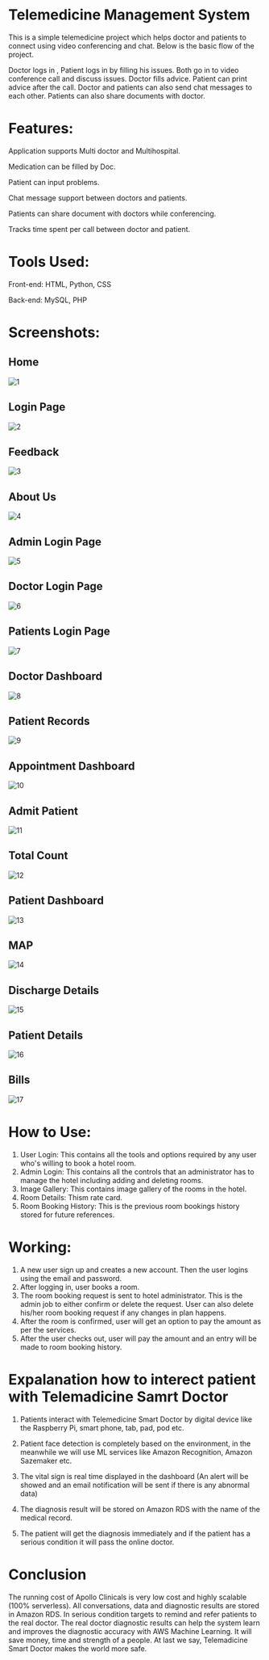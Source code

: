 # Telemedicine Management System

This is a simple telemedicine project which helps doctor and patients to connect using video conferencing and chat.
Below is the basic flow of the project.

Doctor logs in , Patient logs in by filling his issues.
Both go in to video conference call and discuss issues.
Doctor fills advice.
Patient can print advice after the call.
Doctor and patients can also send chat messages to each other.
Patients can also share documents with doctor.

# Features:

Application supports Multi doctor and Multihospital.

Medication can be filled by Doc.

Patient can input problems.

Chat message support between doctors and patients.

Patients can share document with doctors while conferencing.

Tracks time spent per call between doctor and patient.

# Tools Used:
Front-end: HTML, Python, CSS

Back-end: MySQL, PHP

# Screenshots:

## Home
![1](https://user-images.githubusercontent.com/78608059/204636790-9aa09b8f-0c5a-405e-839c-74d432cb821f.png)
## Login Page
![2](https://user-images.githubusercontent.com/78608059/204636912-53bb8b8e-bd82-4966-a9d7-2d7ac6492073.png)
## Feedback
![3](https://user-images.githubusercontent.com/78608059/204643682-b62e594a-0c08-4efd-ab6b-96859eae9473.png)
## About Us
![4](https://user-images.githubusercontent.com/78608059/204643717-e84957f2-695e-4153-b9b7-6f20238c1c25.png)
## Admin Login Page
![5](https://user-images.githubusercontent.com/78608059/204643720-5a1dbd10-10d8-4248-b88d-195f08a13582.png)
## Doctor Login Page
![6](https://user-images.githubusercontent.com/78608059/204643724-dc85db6c-6afc-41b5-821d-63063e5f6c4d.png)
## Patients Login Page
![7](https://user-images.githubusercontent.com/78608059/204643729-3b57fc65-bec9-49e6-bc60-27033da0ab17.png)
## Doctor Dashboard
![8](https://user-images.githubusercontent.com/78608059/204643732-9f876314-7c71-435e-b715-24320de7d7b2.png)
## Patient Records
![9](https://user-images.githubusercontent.com/78608059/204643736-3f0f49d2-1982-4283-88ee-46d90603221f.png)
## Appointment Dashboard
![10](https://user-images.githubusercontent.com/78608059/204643777-65aa55cc-c4b1-4a3b-88ee-83c7137f86b8.png)
## Admit Patient
![11](https://user-images.githubusercontent.com/78608059/204643782-994eace3-427a-4f61-ba1c-9b8ba9c2f3c0.png)
## Total Count
![12](https://user-images.githubusercontent.com/78608059/204643784-887af7aa-1319-4c41-a19f-34cb40e5bf8c.png)
## Patient Dashboard
![13](https://user-images.githubusercontent.com/78608059/204643788-0d24d9e8-9d81-495b-8d8d-d9f67b1dd28d.png)
## MAP
![14](https://user-images.githubusercontent.com/78608059/204643793-6dc51d43-ea78-4e5e-99df-ca6d4689e4d6.png)
## Discharge Details
![15](https://user-images.githubusercontent.com/78608059/204643802-97bd17c6-06a2-4a52-8ee3-fde597342e67.png)
## Patient Details
![16](https://user-images.githubusercontent.com/78608059/204643804-901c0105-0f32-4d98-98f2-5fc876328ae3.png)
## Bills
![17](https://user-images.githubusercontent.com/78608059/204643807-7cb373e4-4d2f-40bc-8916-b88bb4d07f76.png)


# How to Use:
1. User Login: This contains all the tools and options required by any user who's willing to book a hotel room.
2. Admin Login: This contains all the controls that an administrator has to manage the hotel including adding and deleting rooms.
3. Image Gallery: This contains image gallery of the rooms in the hotel.
4. Room Details: Thism rate card.
5. Room Booking History: This is the previous room bookings history stored for future references.

# Working:
1. A new user sign up and creates a new account. Then the user logins using the email and password.
2. After logging in, user books a room.
3. The room booking request is sent to hotel administrator. This is the admin job to either confirm or delete the request. User can also delete his/her room booking request if any changes in plan happens.
4. After the room is confirmed, user will get an option to pay the amount as per the services. 
5. After the user checks out, user will pay the amount and an entry will be made to room booking history.

# Expalanation how to interect patient with Telemadicine Samrt Doctor
1. Patients interact with Telemedicine Smart Doctor by digital device like the Raspberry Pi, smart phone, tab, pad, pod etc.

2. Patient face detection is completely based on the environment, in the meanwhile we will use ML services like Amazon Recognition, Amazon Sazemaker etc.

3. The vital sign is real time displayed in the dashboard (An alert will be showed and an email notification will be sent if there is any abnormal data)

4. The diagnosis result will be stored on Amazon RDS with the name of the medical record.

5. The patient will get the diagnosis immediately and if the patient has a serious condition it will pass the online doctor.

# Conclusion
The running cost of Apollo Clinicals is very low cost and highly scalable (100% serverless). All conversations, data and diagnostic results are stored in Amazon RDS. In serious condition targets to remind and refer patients to the real doctor. The real doctor diagnostic results can help the system learn and improves the diagnostic accuracy with AWS Machine Learning. It will save money, time and strength of a people. At last we say, Telemadicine Smart Doctor makes the world more safe.
